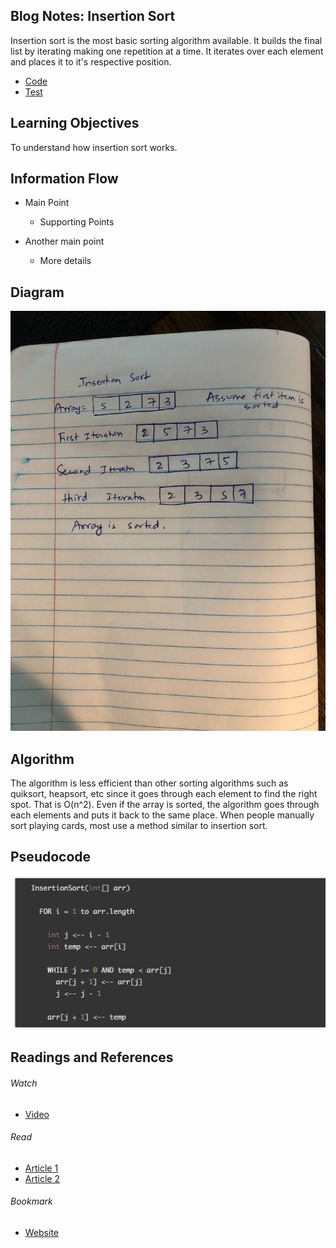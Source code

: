 ## Blog Notes: Insertion Sort
Insertion sort is the most basic sorting algorithm available. It builds the final list by iterating making one repetition at a time. It iterates over each element and places it to it's respective position.
  * [Code](https://github.com/jManij/data-structures-and-algorithms/blob/master/code401challenges/sort/src/main/java/sort/InsertionSort.java)
  * [Test](https://github.com/jManij/data-structures-and-algorithms/blob/master/code401challenges/sort/src/test/java/sort/InsertionSortTest.java)


## Learning Objectives
To understand how insertion sort works.


## Information Flow

* Main Point
  * Supporting Points

* Another main point
  * More details

## Diagram
![](../assets/insertion.jpg)

## Algorithm
The algorithm is less efficient than other sorting algorithms such as quiksort, heapsort, etc since it goes through each element to find the right spot. That is O(n^2). Even if the array is sorted, the algorithm goes through each elements and puts it back to the same place. When people manually sort playing cards, most use a method similar to insertion sort. 

## Pseudocode
![](../assets/cs26.png)

## Readings and References
###### Watch
  * [Video](https://www.youtube.com/watch?v=i-SKeOcBwko)

###### Read
  * [Article 1](https://www.khanacademy.org/computing/computer-science/algorithms/insertion-sort/a/insertion-sort)
  * [Article 2](https://medium.com/@hitherejoe/algorithms-insertion-sort-eec0e245ec42)

###### Bookmark
  * [Website](https://www.freecodecamp.org/news/everything-you-need-to-know-about-insertion-sort-algorithm/)
